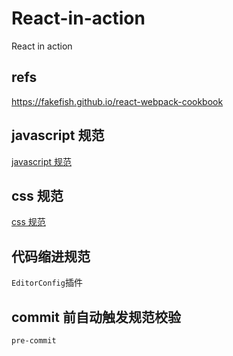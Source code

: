 # React-in-action
React in action


## refs

https://fakefish.github.io/react-webpack-cookbook


## javascript 规范

[javascript 规范](https://github.com/airbnb/javascript/tree/master/react)

## css 规范

[css 规范](https://github.com/stylelint/stylelint-config-standard)


## 代码缩进规范

`EditorConfig`插件


## commit 前自动触发规范校验

`pre-commit`

